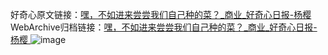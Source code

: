 好奇心原文链接：[嘿，不如进来尝尝我们自己种的菜？_商业_好奇心日报-杨樱 ](https://www.qdaily.com/articles/8054.html)
WebArchive归档链接：[嘿，不如进来尝尝我们自己种的菜？_商业_好奇心日报-杨樱 ](http://web.archive.org/web/20181019193607/http://www.qdaily.com:80/articles/8054.html)
![image](http://ww3.sinaimg.cn/large/007d5XDply1g3vcejqpdpj30u04qyqv5)